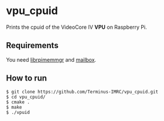 # vpu_cpuid

Prints the cpuid of the VideoCore IV **VPU** on Raspberry Pi.

## Requirements
You need [librpimemmgr](https://github.com/Idein/librpimemmgr) and
[mailbox](https://github.com/Terminus-IMRC/mailbox).

## How to run
```
$ git clone https://github.com/Terminus-IMRC/vpu_cpuid.git
$ cd vpu_cpuid/
$ cmake .
$ make
$ ./vpuid
```
